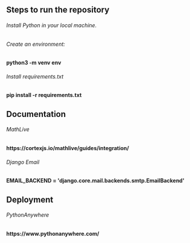 ## Steps to run the repository

<h6>Install Python in your local machine.</h6>
<h6>Create an environment:</h6><strong>python3 -m venv env</strong>
<h6>Install requirements.txt</h6><strong>pip install -r requirements.txt</strong>


## Documentation
<h6>MathLive</h6><strong>https://cortexjs.io/mathlive/guides/integration/</strong>
<h6>Django Email</h6><strong>EMAIL_BACKEND = 'django.core.mail.backends.smtp.EmailBackend'</strong>

## Deployment
<h6>PythonAnywhere</h6><strong>https://www.pythonanywhere.com/</strong>

